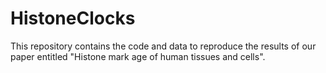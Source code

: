 # HistoneClocks
This repository contains the code and data to reproduce the results of our paper entitled "Histone mark age of human tissues and cells". 
